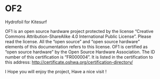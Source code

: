 # OF2
Hydrofoil for Kitesurf

OF1 is an open source hardware project protected by the license “Creative Commons Attribution-ShareAlike 4.0 International Public License”. Please read the license. All the “open source” and “open source hardware” elements of this documentation refers to this license. OF1 is certified as “open source hardware” by the Open Source Hardware Association. The ID number of this certification is “FR000004”. It is listed in the certification to this address: http://certificate.oshwa.org/certification-directory/

I Hope you will enjoy the project, Have a nice visit !
